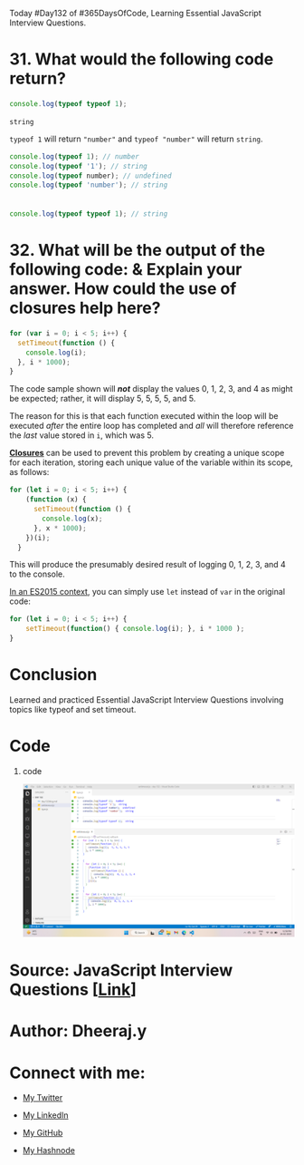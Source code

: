 Today #Day132 of #365DaysOfCode, Learning Essential JavaScript Interview Questions.

# 31\. **What would the following code return?**

```javascript
console.log(typeof typeof 1);
```

`string`

`typeof 1` will return `"number"` and `typeof "number"` will return `string`.

```javascript
console.log(typeof 1); // number 
console.log(typeof '1'); // string 
console.log(typeof number); // undefined
console.log(typeof 'number'); // string


console.log(typeof typeof 1); // string
```

# 32\. **What will be the output of the following code: & Explain your answer. How could the use of closures help here?**

```javascript
for (var i = 0; i < 5; i++) {
  setTimeout(function () {
    console.log(i);
  }, i * 1000);
}
```

The code sample shown will ***not*** display the values 0, 1, 2, 3, and 4 as might be expected; rather, it will display 5, 5, 5, 5, and 5.

The reason for this is that each function executed within the loop will be executed *after* the entire loop has completed and *all* will therefore reference the *last* value stored in `i`, which was 5.

[**Closures**](https://developer.mozilla.org/en-US/docs/Web/JavaScript/Closures) can be used to prevent this problem by creating a unique scope for each iteration, storing each unique value of the variable within its scope, as follows:

```javascript
for (let i = 0; i < 5; i++) {
    (function (x) {
      setTimeout(function () {
        console.log(x);
      }, x * 1000);
    })(i);
  }
```

This will produce the presumably desired result of logging 0, 1, 2, 3, and 4 to the console.

[In an ES2015 context](https://developer.mozilla.org/en-US/docs/Web/JavaScript/Closures#Creating_closures_in_loops_A_common_mistake), you can simply use `let` instead of `var` in the original code:

```javascript
for (let i = 0; i < 5; i++) {
	setTimeout(function() { console.log(i); }, i * 1000 );
}
```

# Conclusion

Learned and practiced Essential JavaScript Interview Questions involving topics like typeof and set timeout.

# Code

1. code
    
    ![Alt text](1.%20day132%20code.png)

# Source: JavaScript Interview Questions \[[Link](https://www.toptal.com/javascript/interview-questions)\]

# Author: Dheeraj.y

# Connect with me:

* [My Twitter](https://twitter.com/yssdheeraj)
    
* [My LinkedIn](https://www.linkedin.com/in/dheerajy1/)
    
* [My GitHub](https://github.com/dheerajy1)
    
* [My Hashnode](https://dheerajy1.hashnode.dev/)